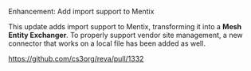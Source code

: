 Enhancement: Add import support to Mentix

This update adds import support to Mentix, transforming it into a **Mesh Entity Exchanger**. To properly support vendor site management, a new connector that works on a local file has been added as well.

https://github.com/cs3org/reva/pull/1332
